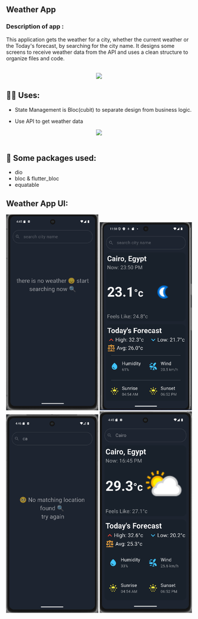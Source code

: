 ## Weather App

### Description of app :
This application gets the weather for a city, whether the current weather or the Today's forecast, by searching for the city name. It designs some screens to receive weather data from the API and uses a clean structure to organize files and code.

<br>
<div align="center">
    <img src="https://user-images.githubusercontent.com/73097560/115834477-dbab4500-a447-11eb-908a-139a6edaec5c.gif" />
</div>

## 🙋‍♂️ Uses:

- State Management is Bloc(cubit) to separate design from business logic.

- Use API to get weather data

<div align="center">
    <img src="https://user-images.githubusercontent.com/73097560/115834477-dbab4500-a447-11eb-908a-139a6edaec5c.gif" />
</div>
<br>


## 🚀 Some packages used:

- dio
- bloc & flutter_bloc
- equatable


## Weather App UI:

<p float="left">
  <img src="weather screens/Screenshot 2025-06-02 164532.png" width="250"/>
  <img src="weather screens/Screenshot 2025-06-01 235856.png" width="250"/>
  <img src="weather screens/Screenshot 2025-06-02 164641.png" width="250"/>
  <img src="weather screens/Screenshot 2025-06-02 164552.png" width="250"/>
</p>
